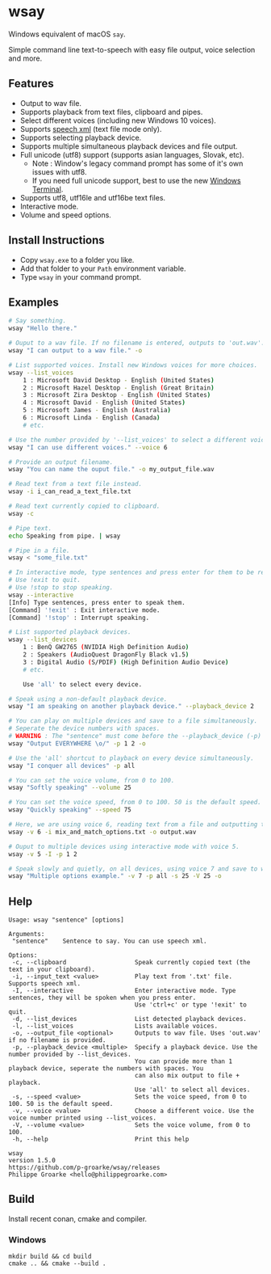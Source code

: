 # wsay

Windows equivalent of macOS `say`.

Simple command line text-to-speech with easy file output, voice selection and more.


## Features
- Output to wav file.
- Supports playback from text files, clipboard and pipes.
- Select different voices (including new Windows 10 voices).
- Supports [speech xml](https://docs.microsoft.com/en-us/previous-versions/windows/desktop/ms717077(v=vs.85)) (text file mode only).
- Supports selecting playback device.
- Supports multiple simultaneous playback devices and file output.
- Full unicode (utf8) support (supports asian languages, Slovak, etc).
  - Note : Window's legacy command prompt has some of it's own issues with utf8.
  - If you need full unicode support, best to use the new [Windows Terminal](https://aka.ms/terminal).
- Supports utf8, utf16le and utf16be text files.
- Interactive mode.
- Volume and speed options.


## Install Instructions
- Copy `wsay.exe` to a folder you like.
- Add that folder to your `Path` environment variable.
- Type `wsay` in your command prompt.


## Examples

```bash
# Say something.
wsay "Hello there."

# Ouput to a wav file. If no filename is entered, outputs to 'out.wav'.
wsay "I can output to a wav file." -o

# List supported voices. Install new Windows voices for more choices.
wsay --list_voices
	1 : Microsoft David Desktop - English (United States)
	2 : Microsoft Hazel Desktop - English (Great Britain)
	3 : Microsoft Zira Desktop - English (United States)
	4 : Microsoft David - English (United States)
	5 : Microsoft James - English (Australia)
	6 : Microsoft Linda - English (Canada)
	# etc.

# Use the number provided by '--list_voices' to select a different voice.
wsay "I can use different voices." --voice 6

# Provide an output filename.
wsay "You can name the ouput file." -o my_output_file.wav

# Read text from a text file instead.
wsay -i i_can_read_a_text_file.txt

# Read text currently copied to clipboard.
wsay -c

# Pipe text.
echo Speaking from pipe. | wsay

# Pipe in a file.
wsay < "some_file.txt"

# In interactive mode, type sentences and press enter for them to be read.
# Use !exit to quit.
# Use !stop to stop speaking.
wsay --interactive
[Info] Type sentences, press enter to speak them.
[Command] '!exit' : Exit interactive mode.
[Command] '!stop' : Interrupt speaking.

# List supported playback devices.
wsay --list_devices
	1 : BenQ GW2765 (NVIDIA High Definition Audio)
	2 : Speakers (AudioQuest DragonFly Black v1.5)
	3 : Digital Audio (S/PDIF) (High Definition Audio Device)
	# etc.

	Use 'all' to select every device.

# Speak using a non-default playback device.
wsay "I am speaking on another playback device." --playback_device 2

# You can play on multiple devices and save to a file simultaneously.
# Seperate the device numbers with spaces.
# WARNING : The "sentence" must come before the --playback_device (-p) option if it is used!
wsay "Output EVERYWHERE \o/" -p 1 2 -o

# Use the 'all' shortcut to playback on every device simultaneously.
wsay "I conquer all devices" -p all

# You can set the voice volume, from 0 to 100.
wsay "Softly speaking" --volume 25

# You can set the voice speed, from 0 to 100. 50 is the default speed.
wsay "Quickly speaking" --speed 75

# Here, we are using voice 6, reading text from a file and outputting to 'output.wav'.
wsay -v 6 -i mix_and_match_options.txt -o output.wav

# Ouput to multiple devices using interactive mode with voice 5.
wsay -v 5 -I -p 1 2

# Speak slowly and quietly, on all devices, using voice 7 and save to wav file.
wsay "Multiple options example." -v 7 -p all -s 25 -V 25 -o
```


## Help
```
Usage: wsay "sentence" [options]

Arguments:
 "sentence"    Sentence to say. You can use speech xml.

Options:
 -c, --clipboard                   Speak currently copied text (the text in your clipboard).
 -i, --input_text <value>          Play text from '.txt' file. Supports speech xml.
 -I, --interactive                 Enter interactive mode. Type sentences, they will be spoken when you press enter.
                                   Use 'ctrl+c' or type '!exit' to quit.
 -d, --list_devices                List detected playback devices.
 -l, --list_voices                 Lists available voices.
 -o, --output_file <optional>      Outputs to wav file. Uses 'out.wav' if no filename is provided.
 -p, --playback_device <multiple>  Specify a playback device. Use the number provided by --list_devices.
                                   You can provide more than 1 playback device, seperate the numbers with spaces. You
                                   can also mix output to file + playback.
                                   Use 'all' to select all devices.
 -s, --speed <value>               Sets the voice speed, from 0 to 100. 50 is the default speed.
 -v, --voice <value>               Choose a different voice. Use the voice number printed using --list_voices.
 -V, --volume <value>              Sets the voice volume, from 0 to 100.
 -h, --help                        Print this help

wsay
version 1.5.0
https://github.com/p-groarke/wsay/releases
Philippe Groarke <hello@philippegroarke.com>
```

## Build
Install recent conan, cmake and compiler.


### Windows
```
mkdir build && cd build
cmake .. && cmake --build .
```

